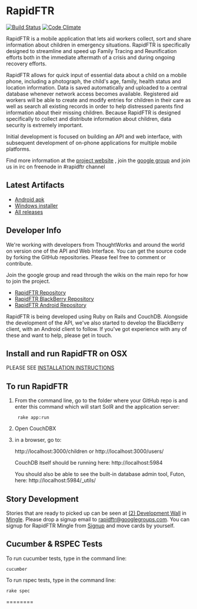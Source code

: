 RapidFTR
========

[![Build Status](http://ec2-54-224-119-2.compute-1.amazonaws.com:8111/app/rest/builds/buildType:bt2/statusIcon)](http://ec2-54-224-119-2.compute-1.amazonaws.com:8111/viewType.html?buildTypeId=bt2)
[![Code Climate](https://codeclimate.com/badge.png)](https://codeclimate.com/github/rapidftr/RapidFTR)

RapidFTR is a mobile application that lets aid workers collect, sort and share information about children in emergency situations. RapidFTR is
specifically designed to streamline and speed up Family Tracing and Reunification efforts both in the immediate aftermath of a crisis and during ongoing recovery efforts.

RapidFTR allows for quick input of essential data about a child on a mobile phone, including a photograph, the child's age, family, health status and location information. Data is saved automatically and uploaded to a central database whenever network access becomes available. Registered aid workers will be able to create and modify entries for children in their care as well as search all existing records in order to help distressed parents find information about their missing children. Because RapidFTR is designed specifically to collect and distribute information about children, data security is extremely important.

Initial development is focused on building an API and web interface, with subsequent development of on-phone applications for multiple mobile platforms.

Find more information at the [project website](http://rapidftr.com)
, join the [google group](http://groups.google.com/group/rapidftr/) and join us in irc on freenode in #rapidftr channel

Latest Artifacts
---------------

* [Android apk](http://ec2-54-224-119-2.compute-1.amazonaws.com:8111/repository/download/bt4/.lastSuccessful/rapidftr-android.apk )
* [Windows installer](http://ec2-54-224-119-2.compute-1.amazonaws.com:8111/repository/download/bt17/.lastSuccessful/RapidFTR.msi) 
* [All releases](https://github.com/rapidftr/RapidFTR/wiki/Releases)

Developer Info
--------------

We're working with developers from ThoughtWorks and around the world on version one of the API and Web Interface.
You can get the source code by forking the GitHub repositories.
Please feel free to comment or contribute.

Join the google group and read through the wikis on the main repo for how to join the project.

* [RapidFTR Repository](http://github.com/rapidftr/RapidFTR/)
* [RapidFTR BlackBerry Repository](http://github.com/rapidftr/RapidFTR---BlackBerry-Edition)
* [RapidFTR Android Repository](http://github.com/rapidftr/RapidFTR---Android)

RapidFTR is being developed using Ruby on Rails and CouchDB. Alongside the development of the API,
we've also started to develop the BlackBerry client, with an Android client to follow.
If you've got experience with any of these and want to help, please get in touch.

Install and run RapidFTR on OSX
-------------------------------

PLEASE SEE [INSTALLATION INSTRUCTIONS](http://wiki.github.com/rapidftr/RapidFTR/install-and-run-rapidftr-on-osx)

To run RapidFTR
---------------

1. From the command line, go to the folder where your GitHub repo is and enter this command which will start SolR and the application server:

        rake app:run

2. Open CouchDBX

4. in a browser, go to:

    http://localhost:3000/children
    or
    http://localhost:3000/users/

    CouchDB itself should be running here: http://localhost:5984

    You should also be able to see the built-in database admin tool, Futon, here: http://localhost:5984/_utils/

Story Development
-------------

Stories that are ready to picked up can be seen at [(2) Development Wall](http://bit.ly/U1obJ7) in  [Mingle](https://minglehosting.thoughtworks.com/rapidftr/projects/rapidftr).
Please drop a signup email to rapidftr@googlegroups.com.
You can signup for RapidFTR Mingle from [Signup](http://bit.ly/TfPpfb) and move cards by yourself.


Cucumber & RSPEC Tests
-------------

To run cucumber tests, type in the command line:

    cucumber

To run rspec tests, type in the command line:

    rake spec

========
